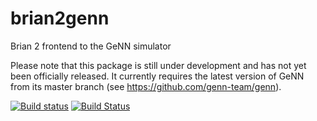 brian2genn
==========

Brian 2 frontend to the GeNN simulator

Please note that this package is still under development and has not
yet been officially released. It currently requires the latest version
of GeNN from its master branch (see https://github.com/genn-team/genn).

[![Build status](https://ci.appveyor.com/api/projects/status/8noa3jonx1xlil2k/branch/master?svg=true)](https://ci.appveyor.com/project/brianteam/brian2genn/branch/master)
[![Build Status](https://travis-ci.org/brian-team/brian2genn.svg?branch=master)](https://travis-ci.org/brian-team/brian2genn)
